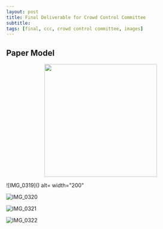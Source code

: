 ```yaml
---
layout: post
title: Final Deliverable for Crowd Control Committee
subtitle: 
tags: [final, ccc, crowd control committee, images]
---
```


## Paper  Model
<p align="center">
  <img 
    width="300"
    height="300"
    src="https://user-images.githubusercontent.com/90795393/160909169-3c0f21fd-e651-4e0b-b4c5-1a9b9a46b7a8.JPG/300/300"
  >
</p>
![IMG_0319]() alt= width="200"

![IMG_0320](https://user-images.githubusercontent.com/90795393/160909179-26d7530e-ea1b-4dcf-8313-1b4bffa14f2e.JPG)

![IMG_0321](https://user-images.githubusercontent.com/90795393/160909191-87b29674-8cda-4042-9d49-c60002365f08.JPG)

![IMG_0322](https://user-images.githubusercontent.com/90795393/160909201-ea371e4d-877f-479d-a31a-29f0a9a35e36.JPG)
